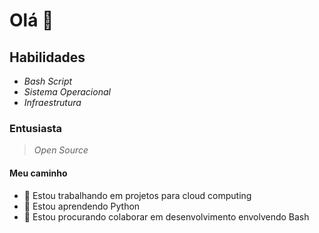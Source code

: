 # Olá 👋


## Habilidades
 - _Bash Script_
 - _Sistema Operacional_
 - _Infraestrutura_

 ### Entusiasta
  > _Open Source_

 #### Meu caminho

- 🔭 Estou trabalhando em projetos para cloud computing
- 🌱 Estou aprendendo Python
- 👯 Estou procurando colaborar em desenvolvimento envolvendo Bash
